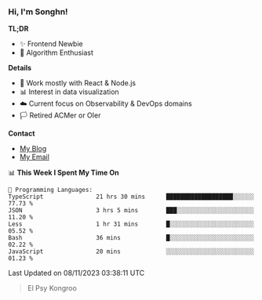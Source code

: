 ### Hi, I'm Songhn!

**TL;DR**

- ✨ Frontend Newbie
- 🎈 Algorithm Enthusiast

**Details**

- 🎯 Work mostly with React & Node.js
- 📊 Interest in data visualization
- ☁️ Current focus on Observability & DevOps domains
- 🏳️ Retired ACMer or OIer

**Contact**
- [My Blog](https://blog.songhn.com)
- [My Email](mailto:songhn233@gmail.com)

<!--START_SECTION:waka-->
📊 **This Week I Spent My Time On** 

```text
💬 Programming Languages: 
TypeScript               21 hrs 30 mins      ███████████████████░░░░░░   77.73 % 
JSON                     3 hrs 5 mins        ███░░░░░░░░░░░░░░░░░░░░░░   11.20 % 
Less                     1 hr 31 mins        █░░░░░░░░░░░░░░░░░░░░░░░░   05.52 % 
Bash                     36 mins             █░░░░░░░░░░░░░░░░░░░░░░░░   02.22 % 
JavaScript               20 mins             ░░░░░░░░░░░░░░░░░░░░░░░░░   01.23 % 
```


 Last Updated on 08/11/2023 03:38:11 UTC
<!--END_SECTION:waka-->

> El Psy Kongroo
